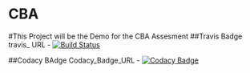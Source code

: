 # CBA
#This Project will be the Demo for the CBA Assesment
##Travis Badge
travis_ URL - [![Build Status](https://travis-ci.org/bhanuprakashgattu/CBA.svg?branch=master)](https://travis-ci.org/bhanuprakashgattu/CBA)

##Codacy BAdge
Codacy_Badge_URL - [![Codacy Badge](https://api.codacy.com/project/badge/Grade/cce4d67bcc624253a3ddfedbf5b013aa)](https://www.codacy.com/app/bhanuprakashgattu/CBA?utm_source=github.com&amp;utm_medium=referral&amp;utm_content=bhanuprakashgattu/CBA&amp;utm_campaign=Badge_Grade)
